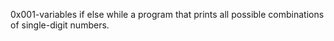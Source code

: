 0x001-variables if else while
a program that prints all possible combinations of single-digit numbers.
